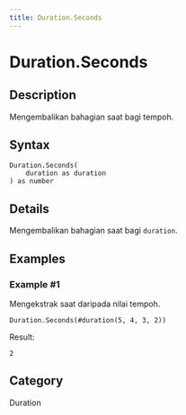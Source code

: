 ```yaml
---
title: Duration.Seconds
---
```


# Duration.Seconds


## Description

Mengembalikan bahagian saat bagi tempoh.


## Syntax

```powerquery
Duration.Seconds(
    duration as duration
) as number
```


## Details

Mengembalikan bahagian saat bagi <code>duration</code>.


## Examples

### Example #1 
Mengekstrak saat daripada nilai tempoh.
```powerquery
Duration.Seconds(#duration(5, 4, 3, 2))
```

Result: 
```powerquery
2
```




## Category
Duration
